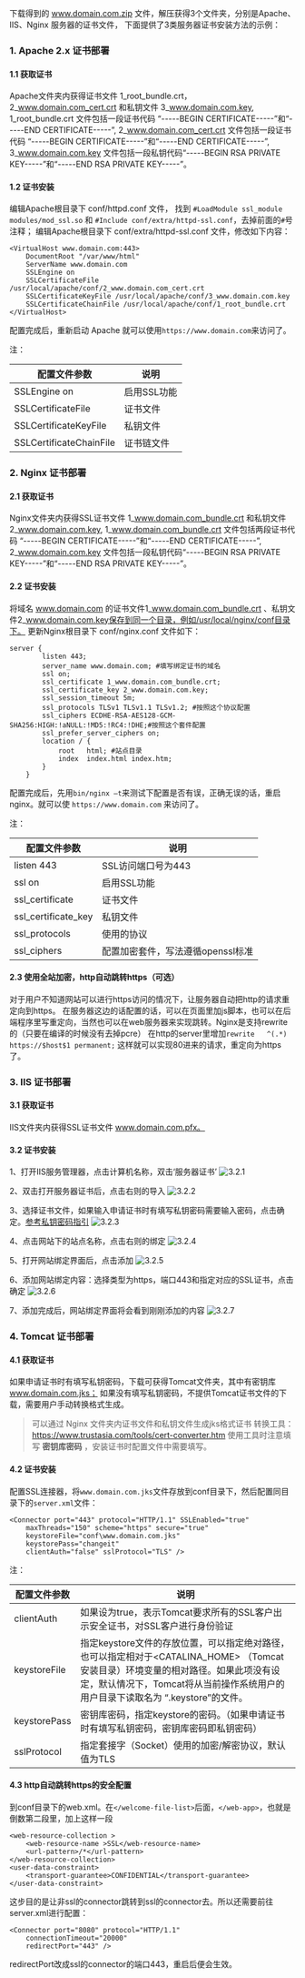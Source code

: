 下载得到的 www.domain.com.zip 文件，解压获得3个文件夹，分别是Apache、IIS、Nginx 服务器的证书文件，
下面提供了3类服务器证书安装方法的示例：

### 1. Apache 2.x 证书部署

#### 1.1 获取证书
Apache文件夹内获得证书文件 1_root_bundle.crt，2_www.domain.com_cert.crt 和私钥文件 3_www.domain.com.key,
1_root_bundle.crt 文件包括一段证书代码 “-----BEGIN CERTIFICATE-----”和“-----END CERTIFICATE-----”,
2_www.domain.com_cert.crt 文件包括一段证书代码 “-----BEGIN CERTIFICATE-----”和“-----END CERTIFICATE-----”,
3_www.domain.com.key 文件包括一段私钥代码“-----BEGIN RSA PRIVATE KEY-----”和“-----END RSA PRIVATE KEY-----”。

#### 1.2 证书安装
编辑Apache根目录下 conf/httpd.conf 文件，
找到 `#LoadModule ssl_module modules/mod_ssl.so` 和 `#Include conf/extra/httpd-ssl.conf`，去掉前面的`#`号注释；
编辑Apache根目录下 conf/extra/httpd-ssl.conf 文件，修改如下内容：
```
<VirtualHost www.domain.com:443>
    DocumentRoot "/var/www/html"
    ServerName www.domain.com
    SSLEngine on
    SSLCertificateFile /usr/local/apache/conf/2_www.domain.com_cert.crt
    SSLCertificateKeyFile /usr/local/apache/conf/3_www.domain.com.key
    SSLCertificateChainFile /usr/local/apache/conf/1_root_bundle.crt
</VirtualHost>
```
配置完成后，重新启动 Apache 就可以使用`https://www.domain.com`来访问了。

注：

| 配置文件参数 | 说明 |
|---------|---------|
| SSLEngine on | 启用SSL功能 |
| SSLCertificateFile | 证书文件 |
| SSLCertificateKeyFile | 私钥文件 |
| SSLCertificateChainFile | 证书链文件 |

### 2. Nginx 证书部署

#### 2.1 获取证书
Nginx文件夹内获得SSL证书文件 1_www.domain.com_bundle.crt 和私钥文件 2_www.domain.com.key,
1_www.domain.com_bundle.crt 文件包括两段证书代码 “-----BEGIN CERTIFICATE-----”和“-----END CERTIFICATE-----”,
2_www.domain.com.key 文件包括一段私钥代码“-----BEGIN RSA PRIVATE KEY-----”和“-----END RSA PRIVATE KEY-----”。

#### 2.2 证书安装
将域名 www.domain.com 的证书文件1_www.domain.com_bundle.crt 、私钥文件2_www.domain.com.key保存到同一个目录，例如/usr/local/nginx/conf目录下。
更新Nginx根目录下 conf/nginx.conf 文件如下：
```
server {
        listen 443;
        server_name www.domain.com; #填写绑定证书的域名
        ssl on;
        ssl_certificate 1_www.domain.com_bundle.crt;
        ssl_certificate_key 2_www.domain.com.key;
        ssl_session_timeout 5m;
        ssl_protocols TLSv1 TLSv1.1 TLSv1.2; #按照这个协议配置
        ssl_ciphers ECDHE-RSA-AES128-GCM-SHA256:HIGH:!aNULL:!MD5:!RC4:!DHE;#按照这个套件配置
        ssl_prefer_server_ciphers on;
        location / {
            root   html; #站点目录
            index  index.html index.htm;
        }
    }
```
配置完成后，先用`bin/nginx –t`来测试下配置是否有误，正确无误的话，重启nginx。就可以使 `https://www.domain.com` 来访问了。

注：

| 配置文件参数 | 说明 |
|---------|---------|
| listen 443 | SSL访问端口号为443 |
| ssl on | 启用SSL功能 |
| ssl_certificate | 证书文件 |
| ssl_certificate_key | 私钥文件 |
| ssl_protocols | 使用的协议 |
| ssl_ciphers | 配置加密套件，写法遵循openssl标准 |

#### 2.3 使用全站加密，http自动跳转https（可选）
对于用户不知道网站可以进行https访问的情况下，让服务器自动把http的请求重定向到https。
在服务器这边的话配置的话，可以在页面里加js脚本，也可以在后端程序里写重定向，当然也可以在web服务器来实现跳转。Nginx是支持rewrite的（只要在编译的时候没有去掉pcre）
在http的server里增加`rewrite   ^(.*) https://$host$1 permanent;`
这样就可以实现80进来的请求，重定向为https了。

### 3. IIS 证书部署

#### 3.1 获取证书

IIS文件夹内获得SSL证书文件 www.domain.com.pfx。

#### 3.2 证书安装
1、打开IIS服务管理器，点击计算机名称，双击‘服务器证书’
![3.2.1](//mccdn.qcloud.com/static/img/6d7b25b42c493bfd9d9d871b00c67398/image.png)

2、双击打开服务器证书后，点击右则的导入
![3.2.2](//mccdn.qcloud.com/static/img/9fbedac0a2c160c72f0ef95bfaca9e18/image.png)

3、选择证书文件，如果输入申请证书时有填写私钥密码需要输入密码，点击确定。[参考私钥密码指引](https://www.qcloud.com/doc/product/400/4461)
![3.2.3](//mccdn.qcloud.com/static/img/77fdc7cd57281b03d41a19c81af1158d/image.png)

4、点击网站下的站点名称，点击右则的绑定
![3.2.4](//mccdn.qcloud.com/static/img/6c7eee199d1da5d141942af170022a09/image.png)

5、打开网站绑定界面后，点击添加
![3.2.5](//mccdn.qcloud.com/static/img/58e4ee6bb90307fbe1a238ebf818ff9b/image.png)

6、添加网站绑定内容：选择类型为https，端口443和指定对应的SSL证书，点击确定
![3.2.6](//mccdn.qcloud.com/static/img/813256e938d26fb71d3223cf1eb6082b/image.png)

7、添加完成后，网站绑定界面将会看到刚刚添加的内容
![3.2.7](//mccdn.qcloud.com/static/img/0748888723acf5671ba9a1ed7ef9ebd2/image.png)

### 4. Tomcat 证书部署

#### 4.1 获取证书

如果申请证书时有填写私钥密码，下载可获得Tomcat文件夹，其中有密钥库 www.domain.com.jks；
如果没有填写私钥密码，不提供Tomcat证书文件的下载，需要用户手动转换格式生成。

> 可以通过 Nginx 文件夹内证书文件和私钥文件生成jks格式证书
> 转换工具：https://www.trustasia.com/tools/cert-converter.htm
> 使用工具时注意填写 **密钥库密码** ，安装证书时配置文件中需要填写。

#### 4.2 证书安装

配置SSL连接器，将`www.domain.com.jks`文件存放到conf目录下，然后配置同目录下的`server.xml`文件：
 
```
<Connector port="443" protocol="HTTP/1.1" SSLEnabled="true"
	maxThreads="150" scheme="https" secure="true"
	keystoreFile="conf\www.domain.com.jks"
	keystorePass="changeit"
	clientAuth="false" sslProtocol="TLS" />
```

注：

| 配置文件参数 | 说明 |
|---------|---------|
| clientAuth | 如果设为true，表示Tomcat要求所有的SSL客户出示安全证书，对SSL客户进行身份验证 |
| keystoreFile | 指定keystore文件的存放位置，可以指定绝对路径，也可以指定相对于<CATALINA_HOME> （Tomcat安装目录）环境变量的相对路径。如果此项没有设定，默认情况下，Tomcat将从当前操作系统用户的用户目录下读取名为 “.keystore”的文件。 |
| keystorePass | 密钥库密码，指定keystore的密码。（如果申请证书时有填写私钥密码，密钥库密码即私钥密码）|
| sslProtocol | 指定套接字（Socket）使用的加密/解密协议，默认值为TLS|

#### 4.3 http自动跳转https的安全配置
到conf目录下的web.xml。在`</welcome-file-list>`后面，`</web-app>`，也就是倒数第二段里，加上这样一段
```
<web-resource-collection >
	<web-resource-name >SSL</web-resource-name>
	<url-pattern>/*</url-pattern>
</web-resource-collection>
<user-data-constraint>
	<transport-guarantee>CONFIDENTIAL</transport-guarantee>
</user-data-constraint>
```

这步目的是让非ssl的connector跳转到ssl的connector去。所以还需要前往server.xml进行配置：
```
<Connector port="8080" protocol="HTTP/1.1"
	connectionTimeout="20000"
	redirectPort="443" />
```
redirectPort改成ssl的connector的端口443，重启后便会生效。